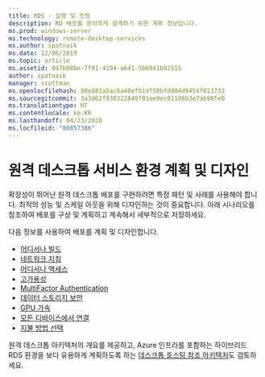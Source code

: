 ```yaml
---
title: RDS - 실행 및 조정
description: RD 배포를 용이하게 설계하기 위한 계획 정보입니다.
ms.prod: windows-server
ms.technology: remote-desktop-services
ms.author: spatnaik
ms.date: 12/06/2019
ms.topic: article
ms.assetid: 047b08be-7f91-4194-a641-5b6941b92515
author: spatnaik
manager: scottman
ms.openlocfilehash: 88e081a5ac6a40efb1df50bfd904d9454f013733
ms.sourcegitcommit: 3a3d62f938322849f81ee9ec01186b3e7ab90fe0
ms.translationtype: HT
ms.contentlocale: ko-KR
ms.lasthandoff: 04/23/2020
ms.locfileid: "80857386"
---
```

# <a name="plan-and-design-your-remote-desktop-services-environment"></a>원격 데스크톱 서비스 환경 계획 및 디자인

확장성이 뛰어난 원격 데스크톱 배포를 구현하려면 특정 패턴 및 사례를 사용해야 합니다.
최적의 성능 및 스케일 아웃을 위해 디자인하는 것이 중요합니다. 아래 시나리오를 참조하여 배포를 구상 및 계획하고 계속해서 세부적으로 저장하세요.

다음 정보를 사용하여 배포를 계획 및 디자인합니다.

- [어디서나 빌드](rds-plan-build-anywhere.md)
- [네트워크 지침](network-guidance.md)
- [어디서나 액세스](rds-plan-access-from-anywhere.md)
- [고가용성](rds-plan-high-availability.md)
- [MultiFactor Authentication](rds-plan-mfa.md)
- [데이터 스토리지 보안](rds-plan-secure-data-storage.md)
- [GPU 가속](rds-graphics-virtualization.md)
- [모든 디바이스에서 연결](rds-plan-connect-from-any-device.md)
- [지불 방법 선택](rds-plan-choose-how-you-pay.md)

원격 데스크톱 아키텍처의 개요를 제공하고, Azure 인프라를 포함하는 하이브리드 RDS 환경을 보다 유용하게 계획하도록 하는 [데스크톱 호스팅 참조 아키텍처](desktop-hosting-reference-architecture.md)도 검토하세요.
